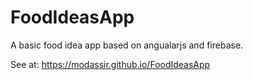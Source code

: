 # FoodIdeasApp
A basic food idea app based on angualarjs and firebase.

See at: https://modassir.github.io/FoodIdeasApp
